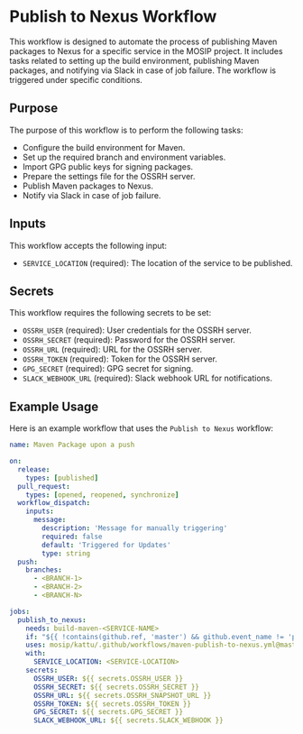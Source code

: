 # Publish to Nexus Workflow

This workflow is designed to automate the process of publishing Maven packages to Nexus for a specific service in the MOSIP project. 
It includes tasks related to setting up the build environment, publishing Maven packages, and notifying via Slack in case of job failure. 
The workflow is triggered under specific conditions.

## Purpose

The purpose of this workflow is to perform the following tasks:
- Configure the build environment for Maven.
- Set up the required branch and environment variables.
- Import GPG public keys for signing packages.
- Prepare the settings file for the OSSRH server.
- Publish Maven packages to Nexus.
- Notify via Slack in case of job failure.

## Inputs

This workflow accepts the following input:
- `SERVICE_LOCATION` (required): The location of the service to be published.

## Secrets

This workflow requires the following secrets to be set:
- `OSSRH_USER` (required): User credentials for the OSSRH server.
- `OSSRH_SECRET` (required): Password for the OSSRH server.
- `OSSRH_URL` (required): URL for the OSSRH server.
- `OSSRH_TOKEN` (required): Token for the OSSRH server.
- `GPG_SECRET` (required): GPG secret for signing.
- `SLACK_WEBHOOK_URL` (required): Slack webhook URL for notifications.

## Example Usage

Here is an example workflow that uses the `Publish to Nexus` workflow:

```yaml
name: Maven Package upon a push

on:
  release:
    types: [published]
  pull_request:
    types: [opened, reopened, synchronize]
  workflow_dispatch:
    inputs:
      message:
        description: 'Message for manually triggering'
        required: false
        default: 'Triggered for Updates'
        type: string
  push:
    branches:
      - <BRANCH-1>
      - <BRANCH-2>
      - <BRANCH-N>

jobs:
  publish_to_nexus:
    needs: build-maven-<SERVICE-NAME>
    if: "${{ !contains(github.ref, 'master') && github.event_name != 'pull_request' }}"
    uses: mosip/kattu/.github/workflows/maven-publish-to-nexus.yml@master
    with:
      SERVICE_LOCATION: <SERVICE-LOCATION>
    secrets:
      OSSRH_USER: ${{ secrets.OSSRH_USER }}
      OSSRH_SECRET: ${{ secrets.OSSRH_SECRET }}
      OSSRH_URL: ${{ secrets.OSSRH_SNAPSHOT_URL }}
      OSSRH_TOKEN: ${{ secrets.OSSRH_TOKEN }}
      GPG_SECRET: ${{ secrets.GPG_SECRET }}
      SLACK_WEBHOOK_URL: ${{ secrets.SLACK_WEBHOOK }}
```